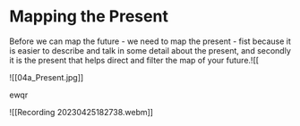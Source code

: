 # Mapping the Present

Before we can map the future - we need to map the present - fist because it is easier to describe and talk in some detail about the present, and secondly it is the present that helps direct and filter the map of your future.![[


![[04a_Present.jpg]]

ewqr

![[Recording 20230425182738.webm]]
